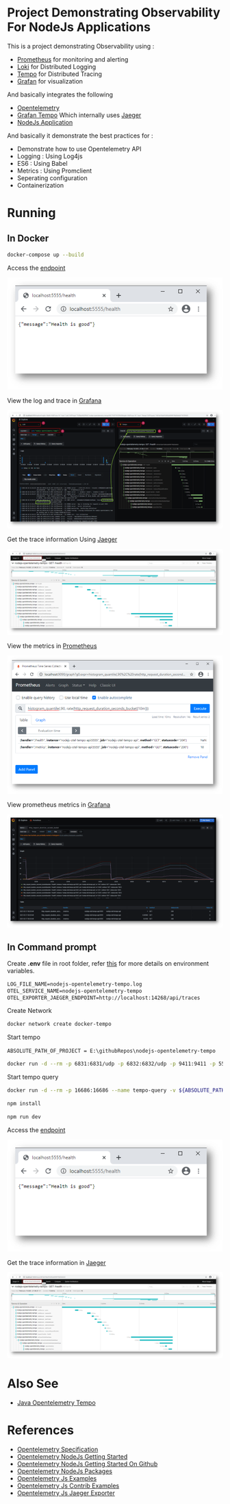 # Project Demonstrating Observability For NodeJs Applications

This is a project demonstrating Observability using :

* [Prometheus](https://prometheus.io/) for monitoring and alerting
* [Loki](https://grafana.com/oss/loki/) for Distributed Logging
* [Tempo](https://grafana.com/oss/tempo/) for Distributed Tracing
* [Grafan](https://grafana.com/) for visualization

And basically integrates the following

* [Opentelemetry](https://opentelemetry.io/)
* [Grafan Tempo](https://grafana.com/oss/tempo/) Which internally uses [Jaeger](https://www.jaegertracing.io/)
* [NodeJs Application](https://nodejs.org/en/)

And basically it demonstrate the best practices for :

* Demonstrate how to use Opentelemetry API
* Logging : Using Log4js
* ES6 : Using Babel
* Metrics : Using Promclient
* Seperating configuration
* Containerization 

# Running

## In Docker

````bash
docker-compose up --build
````

Access the [endpoint](http://localhost:5555/health)

![](docs/img/access-endpoint.png)

View the log and trace in [Grafana](http://localhost:3000/explore?orgId=1&left=%5B%22now-1h%22,%22now%22,%22Loki%22,%7B%22expr%22:%22%7Bjob%3D%5C%22nodejs-opentelemetry-tempo%5C%22%7D%22%7D%5D&right=%5B%22now-1h%22,%22now%22,%22Tempo%22,%7B%7D%5D)

![](docs/img/logging-tracing.png)


Get the trace information Using [Jaeger](http://localhost:16686/search)

![](docs/img/jaeger-tracing.png)

View the metrics in [Prometheus](http://localhost:9090/graph?g0.expr=&g0.tab=1&g0.stacked=0&g0.range_input=1h)

![](docs/img/prometheus-metrics.png)

View prometheus metrics in [Grafana](http://localhost:3000/explore?orgId=1&left=%5B%22now-1h%22,%22now%22,%22Prometheus%22,%7B%7D%5D)

![](docs/img/grafana-prometheus.png)


## In Command prompt

Create **.env** file in root folder, refer [this](https://github.com/open-telemetry/opentelemetry-js/blob/v0.16.0/packages/opentelemetry-exporter-jaeger/src/jaeger.ts) for more details on environment variables.

````
LOG_FILE_NAME=nodejs-opentelemetry-tempo.log
OTEL_SERVICE_NAME=nodejs-opentelemetry-tempo
OTEL_EXPORTER_JAEGER_ENDPOINT=http://localhost:14268/api/traces
````

Create Network

````bash
docker network create docker-tempo
````

Start tempo

`ABSOLUTE_PATH_OF_PROJECT = E:\githubRepos\nodejs-opentelemetry-tempo`

````bash
docker run -d --rm -p 6831:6831/udp -p 6832:6832/udp -p 9411:9411 -p 55680:55680 -p 3100:3100 -p 14250:14250 -p 14268:14268 --name tempo -v ${ABSOLUTE_PATH_OF_PROJECT}\etc\tempo-local.yaml:/etc/tempo.yaml --network docker-tempo  grafana/tempo:latest --config.file=/etc/tempo.yaml
````

Start tempo query

````bash
docker run -d --rm -p 16686:16686 --name tempo-query -v ${ABSOLUTE_PATH_OF_PROJECT}\etc\tempo-query.yaml:/etc/tempo-query.yaml  --network docker-tempo  grafana/tempo-query:latest  --grpc-storage-plugin.configuration-file=/etc/tempo-query.yaml
````

````bash
npm install
````

````bash
npm run dev
````

Access the [endpoint](http://localhost:5555/health)

![](docs/img/access-endpoint.png)

Get the trace information in [Jaeger](http://localhost:16686/search)

![](docs/img/jaeger-tracing.png)


# Also See

* [Java Opentelemetry Tempo](https://github.com/mnadeem/boot-opentelemetry-tempo)

# References

* [Opentelemetry Specification](https://github.com/open-telemetry/opentelemetry-specification/blob/main/specification/overview.md)
* [Opentelemetry NodeJs Getting Started](https://opentelemetry.io/docs/js/getting_started/nodejs/)
* [Opentelemetry NodeJs Getting Started On Github](https://github.com/open-telemetry/opentelemetry-js/blob/main/getting-started/README.md)
* [Opentelemetry NodeJs Packages](https://github.com/open-telemetry/opentelemetry-js/tree/main/packages)
* [Opentelemetry Js Examples](https://github.com/open-telemetry/opentelemetry-js/tree/main/examples)
* [Opentelemetry Js Contrib Examples](https://github.com/open-telemetry/opentelemetry-js-contrib/tree/main/examples)
* [Opentelemetry Js Jaeger Exporter](https://github.com/open-telemetry/opentelemetry-js/tree/v0.16.0/packages/opentelemetry-exporter-jaeger)
